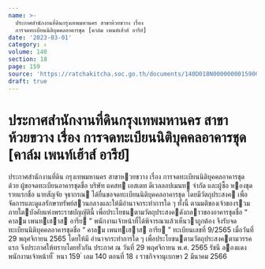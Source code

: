 ```yaml
---
name: >-
  ประกาศสำนักงานที่ดินกรุงเทพมหานคร สาขาห้วยขวาง เรื่อง
  การจดทะเบียนนิติบุคคลอาคารชุด [คาล์ม เพนท์เฮ้าส์ อารีย์]
date: '2023-03-01'
category: ง
volume: 140
section: 18
page: 159
source: 'https://ratchakitcha.soc.go.th/documents/140D018N0000000015900.pdf'
draft: true
---
```


# ประกาศสำนักงานที่ดินกรุงเทพมหานคร สาขาห้วยขวาง เรื่อง การจดทะเบียนนิติบุคคลอาคารชุด [คาล์ม เพนท์เฮ้าส์ อารีย์]

ประกาศสํานักงานที่ดิน กรุงเทพมหานคร สาขาหวยขวาง เรื่อง การจดทะเบียนนิติบุคคลอาคารชุด ด้วย ผู้ขอจดทะเบียนอาคารชุดชื่อ บริษัท แคสท เอสเตท ดีเวลลอปเมนท จํากัด และผู้ซื้อ หองชุดรายแรกชื่อ นายสัญจัย จุธากรณ ได้ยื่นขอจดทะเบียนนิติบุคคลอาคารชุด โดยมีวัตถุประสงค เพื่อจัดการและดูแลรักษาทรัพย์สวนกลางและให้มีอํานาจกระทําการใด ๆ ทั้งนี้ ตามมติของเจ้าของรวม ภายใตบังคับแห่งพระราชบัญญัตินี้ เพื่อประโยชนตามวัตถุประสงคดังกลาวของอาคารชุดชื่อ “ คาลม เพนทเฮาส อารีย ” พนักงานเจ้าหน้าที่ได้พิจารณาแล้วเห็นวาถูกต้อง จึงรับจดทะเบียนนิติบุคคลอาคารชุดชื่อ “ คาลม เพนทเฮาส อารีย ” ทะเบียนเลขที่ 9/2565 เมื่อวันที่ 29 พฤศจิกายน 2565 โดยให้มี อํานาจกระทําการใด ๆ เพื่อประโยชนตามวัตถุประสงคตามวรรคแรก จึงประกาศให้ทราบโดยทั่วกัน ประกาศ ณ วันที่ 29 พฤศจิกายน พ.ศ. 2565 รัชนี ลองแดง พนักงานเจ้าหน้าที่ ้ หนา 159 ่ เลม 140 ตอนที่ 18 ง ราชกิจจานุเบกษา 2 มีนาคม 2566
